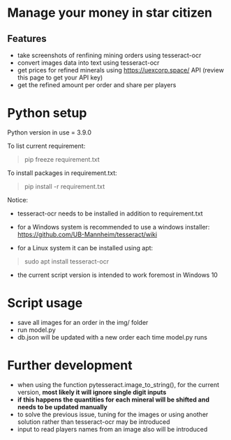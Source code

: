 # Manage your money in star citizen
## Features
* take screenshots of renfining mining orders using tesseract-ocr
* convert images data into text using tesseract-ocr
* get prices for refined minerals using https://uexcorp.space/ API (review this page to get your API key)
* get the refined amount per order and share per players

# Python setup
Python version in use = 3.9.0

To list current requirement:
> pip freeze requirement.txt

To install packages in requirement.txt:
> pip install -r requirement.txt

Notice:
* tesseract-ocr needs to be installed in addition to requirement.txt
* for a Windows system is recommended to use a windows installer:
https://github.com/UB-Mannheim/tesseract/wiki

* for a Linux system it can be installed using apt:
> sudo apt install tesseract-ocr
* the current script version is intended to work foremost in Windows 10

# Script usage
* save all images for an order in the img/ folder
* run model.py
* db.json will be updated with a new order each time model.py runs

# Further development
* when using the function pytesseract.image_to_string(), for the current version, **__most likely it will ignore single digit inputs__**
* **__if this happens the quantities for each mineral will be shifted and needs to be updated manually__**
* to solve the previous issue, tuning for the images or using another solution rather than tesseract-ocr may be introduced
* input to read players names from an image also will be introduced
